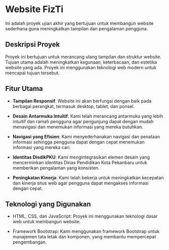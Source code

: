 # Website FizTi

Ini adalah proyek ujian akhir yang bertujuan untuk membangun website sederhana guna meningkatkan tampilan dan pengalaman pengguna.

## Deskripsi Proyek

Proyek ini bertujuan untuk merancang ulang tampilan dan struktur website. Tujuan utama adalah meningkatkan kegunaan, keterbacaan, dan estetika website yang ada. Proyek ini menggunakan teknologi web modern untuk mencapai tujuan tersebut.

## Fitur Utama

- **Tampilan Responsif**: Website ini akan berfungsi dengan baik pada berbagai perangkat, termasuk desktop, tablet, dan ponsel.

- **Desain Antarmuka Intuitif**: Kami telah merancang antarmuka yang lebih intuitif dan ramah pengguna agar pengunjung dapat dengan mudah menavigasi dan menemukan informasi yang mereka butuhkan.

- **Navigasi yang Efisien**: Kami menyederhanakan navigasi dan penataan informasi sehingga pengguna dapat dengan cepat menemukan informasi yang mereka cari.

- **Identitas DisdikPKU**: Kami mengintegrasikan elemen desain yang mencerminkan identitas Dinas Pendidikan Kota Pekanbaru untuk memberikan pengalaman yang konsisten.

- **Peningkatan Kinerja**: Kami telah bekerja untuk meningkatkan kecepatan dan kinerja situs web agar pengguna dapat mengakses informasi dengan cepat.

## Teknologi yang Digunakan

- HTML, CSS, dan JavaScript: Proyek ini menggunakan teknologi dasar web untuk membangun website.

- Framework Bootstrap: Kami menggunakan framework Bootstrap untuk manajemen tata letak dan komponen, yang membantu mempercepat pengembangan.
